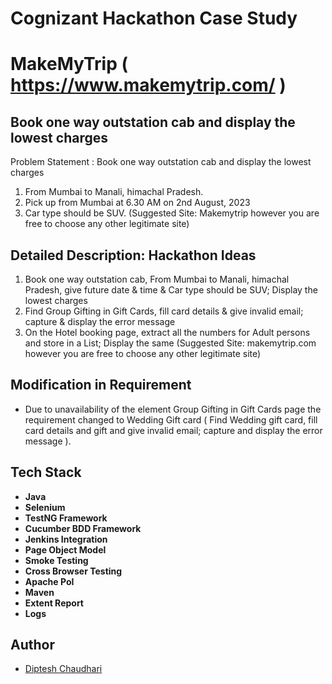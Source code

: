 
# Cognizant Hackathon Case Study
# MakeMyTrip ( https://www.makemytrip.com/ )
## Book one way outstation cab and display the lowest charges
Problem Statement : Book one way outstation cab and display the lowest charges

1. From Mumbai to Manali, himachal Pradesh.
2. Pick up from Mumbai at 6.30 AM on 2nd August, 2023
3. Car type should be SUV.
(Suggested Site: Makemytrip however  you are free to choose any other legitimate  site)

## Detailed Description: Hackathon Ideas

1. Book one way outstation cab, From Mumbai to Manali, himachal Pradesh, give future date & time & Car type should be SUV; Display the lowest charges
2. Find Group Gifting in Gift Cards, fill card details & give invalid email; capture & display the error message
3. On the Hotel booking page, extract all the numbers for Adult persons and store in a List; Display the same
(Suggested Site: makemytrip.com however  you are free to choose any other legitimate site)

## Modification in Requirement 
 
- Due to unavailability of the element Group Gifting in Gift Cards page the requirement changed to Wedding Gift card ( Find Wedding gift card, fill card details and gift and give invalid email; capture and display the error message ).

## Tech Stack

- **Java** 
- **Selenium** 
- **TestNG Framework**
- **Cucumber BDD Framework**
- **Jenkins Integration**
- **Page Object Model**
- **Smoke Testing**
- **Cross Browser Testing**
- **Apache PoI** 
- **Maven**
- **Extent Report**
- **Logs** 

## Author

- [Diptesh Chaudhari](https://github.com/Diptesh15)





